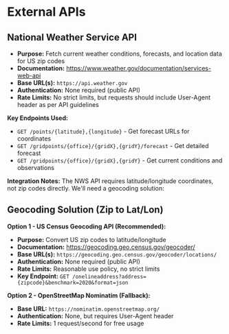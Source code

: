 # External APIs

## National Weather Service API

- **Purpose:** Fetch current weather conditions, forecasts, and location data for US zip codes
- **Documentation:** https://www.weather.gov/documentation/services-web-api
- **Base URL(s):** `https://api.weather.gov`
- **Authentication:** None required (public API)
- **Rate Limits:** No strict limits, but requests should include User-Agent header as per API guidelines

**Key Endpoints Used:**
- `GET /points/{latitude},{longitude}` - Get forecast URLs for coordinates
- `GET /gridpoints/{office}/{gridX},{gridY}/forecast` - Get detailed forecast
- `GET /gridpoints/{office}/{gridX},{gridY}` - Get current conditions and observations

**Integration Notes:** The NWS API requires latitude/longitude coordinates, not zip codes directly. We'll need a geocoding solution:

## Geocoding Solution (Zip to Lat/Lon)

**Option 1 - US Census Geocoding API (Recommended):**
- **Purpose:** Convert US zip codes to latitude/longitude
- **Documentation:** https://geocoding.geo.census.gov/geocoder/
- **Base URL(s):** `https://geocoding.geo.census.gov/geocoder/locations/`
- **Authentication:** None required (public API)
- **Rate Limits:** Reasonable use policy, no strict limits
- **Key Endpoint:** `GET /onelineaddress?address={zipcode}&benchmark=2020&format=json`

**Option 2 - OpenStreetMap Nominatim (Fallback):**
- **Base URL:** `https://nominatim.openstreetmap.org/`
- **Authentication:** None, but requires User-Agent header
- **Rate Limits:** 1 request/second for free usage

